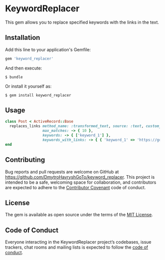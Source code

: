 # KeywordReplacer

This gem allows you to replace specified keywords with the links in the text.

## Installation

Add this line to your application's Gemfile:

```ruby
gem 'keyword_replacer'
```

And then execute:

    $ bundle

Or install it yourself as:

    $ gem install keyword_replacer

## Usage

```ruby
class Post < ActiveRecord::Base
  replaces_links method_name: :transformed_text, source: :text, custom_class: 'custom',
                 max_matches: -> { 10 },
                 keywords: -> { ['keyword_1'] },
                 keywords_with_links: -> { { 'keyword_1' => 'https://google.com' } }
end
```

## Contributing

Bug reports and pull requests are welcome on GitHub at https://github.com/DmytroHavryshGoTo/keyword_replacer. This project is intended to be a safe, welcoming space for collaboration, and contributors are expected to adhere to the [Contributor Covenant](http://contributor-covenant.org) code of conduct.

## License

The gem is available as open source under the terms of the [MIT License](https://opensource.org/licenses/MIT).

## Code of Conduct

Everyone interacting in the KeywordReplacer project’s codebases, issue trackers, chat rooms and mailing lists is expected to follow the [code of conduct](https://github.com/[USERNAME]/keyword_replacer/blob/master/CODE_OF_CONDUCT.md).
